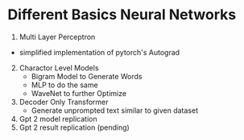 # Different Basics Neural Networks

1. Multi Layer Perceptron
  * simplified implementation of pytorch's Autograd

2. Charactor Level Models
   * Bigram Model to Generate Words
   * MLP to do the same
   * WaveNet to further Optimize
3. Decoder Only Transformer
   * Generate unprompted text similar to given dataset
4. Gpt 2 model replication 
5. Gpt 2 result replication (pending)

